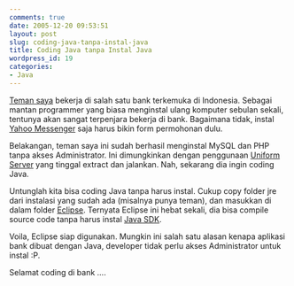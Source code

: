 ```yaml
---
comments: true
date: 2005-12-20 09:53:51
layout: post
slug: coding-java-tanpa-instal-java
title: Coding Java tanpa Instal Java
wordpress_id: 19
categories:
- Java
---
```


[Teman saya](http://oky.or.id) bekerja di salah satu bank terkemuka di Indonesia. Sebagai mantan programmer yang biasa menginstal ulang komputer sebulan sekali, tentunya akan sangat terpenjara bekerja di bank. Bagaimana tidak, instal [Yahoo Messenger](http://messenger.yahoo.com) saja harus bikin form permohonan dulu. 

Belakangan, teman saya ini sudah berhasil menginstal MySQL dan PHP tanpa akses Administrator. Ini dimungkinkan dengan penggunaan [Uniform Server](http://www.uniformserver.com) yang tinggal extract dan jalankan. Nah, sekarang dia ingin coding Java. 

Untunglah kita bisa coding Java tanpa harus instal. Cukup copy folder jre dari instalasi yang sudah ada (misalnya punya teman), dan masukkan di dalam folder [Eclipse](http://www.eclipse.org).  Ternyata Eclipse ini hebat sekali, dia bisa compile source code tanpa harus instal [Java SDK](http://java.sun.com/j2se/1.5.0/download.jsp). 

Voila, Eclipse siap digunakan. Mungkin ini salah satu alasan kenapa aplikasi bank dibuat dengan Java, developer tidak perlu akses Administrator untuk instal :P. 

Selamat coding di bank ....
